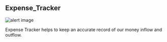## Expense_Tracker

![alert image](https://i.ibb.co/z2DDYSz/money.png)

Expense Tracker helps to keep an accurate record of our money inflow and outflow.

